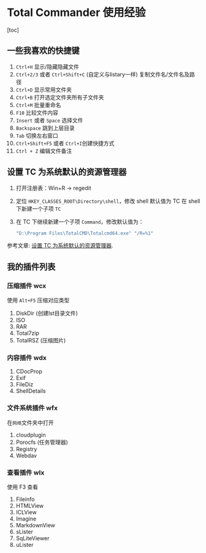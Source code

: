 # Total Commander 使用经验

[toc]

## 一些我喜欢的快捷键
1. `Ctrl+H` 显示/隐藏隐藏文件
2. `Ctrl+2/3` 或者 `Ctrl+Shift+C` (自定义与listary一样) 复制文件名/文件名及路径
3. `Ctrl+D` 显示常用文件夹
4. `Ctrl+B` 打开选定文件夹所有子文件夹
5. `Ctrl+M` 批量重命名
6. `F10` 比较文件内容
7. `Insert` 或者 `Space` 选择文件
8. `Backspace` 跳到上层目录
9. `Tab` 切换左右窗口
10. `Ctrl+Shift+F5` 或者 `Ctrl+I`创建快捷方式
11. `Ctrl + Z`  编辑文件备注



## 设置 TC 为系统默认的资源管理器

1. 打开注册表：Win+R → regedit

2. 定位 `HKEY_CLASSES_ROOT\Directory\shell`，修改 shell 默认值为 TC
   在 shell 下新建一个子项 `TC`

3. 在 TC 下继续新建一个子项 `Command`，修改默认值为：

   ```bash
   "D:\Program Files\TotalCMD\Totalcmd64.exe" "/R=%1"
   ```


参考文章: [设置 TC 为系统默认的资源管理器](https://zhuanlan.zhihu.com/p/79046588).





## 我的插件列表

### 压缩插件 wcx

使用 `Alt+F5` 压缩对应类型

1. DiskDir (创建lst目录文件)
2. ISO
3. RAR
4. Total7zip
5. TotalRSZ (压缩图片)



### 内容插件 wdx

1. CDocProp
2. Exif
3. FileDiz
4. ShellDetails



### 文件系统插件 wfx

在`网络`文件夹中打开

1. cloudplugin
2. Porocfs (任务管理器)
3. Registry
4. Webdav



### 查看插件 wlx

使用 F3 查看

1. Fileinfo
2. HTMLView
3. ICLView
4. Imagine
5. MarkdownView
6. sLister
7. SqLiteViewer
8. uLister